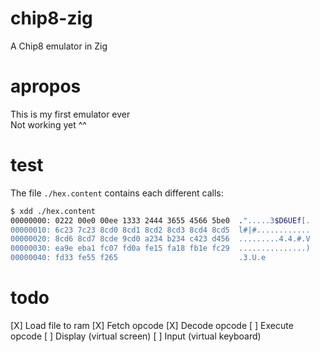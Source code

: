 # chip8-zig
A Chip8 emulator in Zig

# apropos
This is my first emulator ever  
Not working yet ^^

# test
The file `./hex.content` contains each different calls:  
```bash
$ xdd ./hex.content
00000000: 0222 00e0 00ee 1333 2444 3655 4566 5be0  .".....3$D6UEf[.
00000010: 6c23 7c23 8cd0 8cd1 8cd2 8cd3 8cd4 8cd5  l#|#............
00000020: 8cd6 8cd7 8cde 9cd0 a234 b234 c423 d456  .........4.4.#.V
00000030: ea9e eba1 fc07 fd0a fe15 fa18 fb1e fc29  ...............)
00000040: fd33 fe55 f265                           .3.U.e
```

# todo
[X] Load file to ram
[X] Fetch opcode
[X] Decode opcode
[ ] Execute opcode
[ ] Display (virtual screen)
[ ] Input (virtual keyboard)
